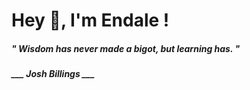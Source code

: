 <h1 title="head"> Hey 👋, I'm Endale !</h1>

**<h5><i>" Wisdom has never made a bigot, but learning has. "</i></h5>**

*<b>___ Josh Billings ___</b>*
